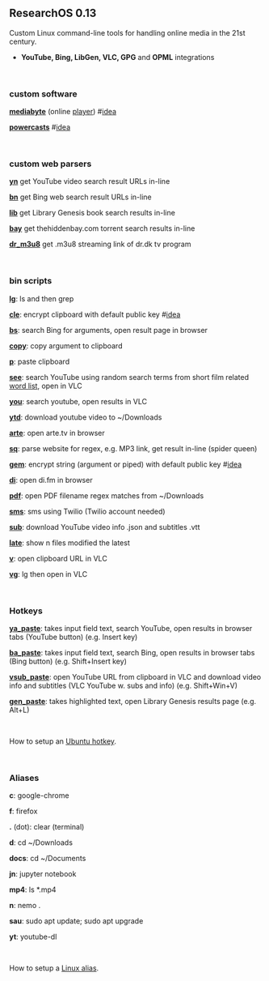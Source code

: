 ## ResearchOS 0.13
Custom Linux command-line tools for handling online media in the 21st century.

- **YouTube, Bing, LibGen, VLC, GPG** and **OPML** integrations

<br>

### custom software

[**mediabyte**](https://github.com/taext/mediabyte) (online [player](http://www.mediabyte.xyz/)) #[idea](https://github.com/taext/research_os/blob/master/ideas/mediabyte-interesting-idea.md)

[**powercasts**](https://github.com/taext/powercasts/blob/master/README.md) #[idea](https://github.com/taext/research_os/tree/master/ideas/powercasts-interesting-idea.md)

<br>

### custom web parsers

[**yn**](https://github.com/taext/parsers/tree/master/youtube_parser) get YouTube video search result URLs in-line

[**bn**](https://github.com/taext/parsers/tree/master/bing_parser) get Bing web search result URLs in-line

[**lib**](https://github.com/taext/parsers/tree/master/libgen_parser) get Library Genesis book search results in-line

[**bay**](https://github.com/taext/parsers/tree/master/the_hidden_bay_parser) get thehiddenbay.com torrent search results in-line

[**dr_m3u8**](https://github.com/taext/parsers/tree/master/dr_m3u8) get .m3u8 streaming link of dr.dk tv program



<br>

### bin scripts

[**lg**](https://github.com/taext/research_os/blob/master/bin/lg): ls and then grep

[**cle**](https://github.com/taext/research_os/blob/master/bin/cle): encrypt clipboard with default public key #[idea](https://github.com/taext/research_os/blob/master/ideas/gem-and-cle-interesting-idea.md)

[**bs**](https://github.com/taext/research_os/blob/master/bin/bs): search Bing for arguments, open result page in browser

[**copy**](https://github.com/taext/research_os/blob/master/bin/copy): copy argument to clipboard

[**p**](https://github.com/taext/research_os/blob/master/bin/p): paste clipboard

[**see**](https://github.com/taext/research_os/blob/master/bin/see): search YouTube using random search terms from short film related [word list](https://github.com/taext/research_os/blob/master/bin/parsed_terms.txt), open in VLC

[**you**](https://github.com/taext/research_os/blob/master/bin/you): search youtube, open results in VLC

[**ytd**](https://github.com/taext/research_os/blob/master/bin/ytd): download youtube video to ~/Downloads

[**arte**](https://github.com/taext/research_os/blob/master/bin/arte): open arte.tv in browser

[**sq**](https://github.com/taext/research_os/blob/master/bin/sq): parse website for regex, e.g. MP3 link, get result in-line (spider queen)

[**gem**](https://github.com/taext/research_os/blob/master/bin/gem): encrypt string (argument or piped) with default public key #[idea](https://github.com/taext/research_os/blob/master/ideas/gem-and-cle-interesting-idea.md)

[**di**](https://github.com/taext/research_os/blob/master/bin/di): open di.fm in browser

[**pdf**](https://github.com/taext/research_os/blob/master/bin/pdf): open PDF filename regex matches from ~/Downloads

[**sms**](https://github.com/taext/research_os/blob/master/bin/sms): sms using Twilio (Twilio account needed)

[**sub**](https://github.com/taext/research_os/blob/master/bin/sub): download YouTube video info .json and subtitles .vtt

[**late**](https://github.com/taext/research_os/blob/master/bin/late): show n files modified the latest

[**v**](https://github.com/taext/research_os/blob/master/bin/v): open clipboard URL in VLC

[**vg**](https://github.com/taext/research_os/blob/master/bin/vg): lg then open in VLC

<br>


### Hotkeys


[**ya_paste**](https://github.com/taext/research_os/blob/master/bin/ya_paste): takes input field text, search YouTube, open results in browser tabs (YouTube button) (e.g. Insert key)

[**ba_paste**](https://github.com/taext/research_os/blob/master/bin/ba_paste): takes input field text, search Bing, open results in browser tabs (Bing button) (e.g. Shift+Insert key)

[**vsub_paste**](https://github.com/taext/research_os/blob/master/bin/vsub_paste): open  YouTube URL from clipboard in VLC and download video info and subtitles (VLC YouTube w. subs and info) (e.g. Shift+Win+V)

[**gen_paste**](https://github.com/taext/research_os/blob/master/bin/gen_paste): takes highlighted text, open Library Genesis results page (e.g. Alt+L)

<br>

How to setup an [Ubuntu hotkey](https://www.faqforge.com/linux/distributions/ubuntu/create-custom-keyboard-shortcut-ubuntu-16-04/).

<br>

### Aliases

**c**: google-chrome

**f**: firefox

**.** (dot): clear (terminal)

**d**: cd ~/Downloads

**docs**: cd ~/Documents

**jn**: jupyter notebook

**mp4**: ls *.mp4

**n**: nemo .

**sau**: sudo apt update; sudo apt upgrade

**yt**: youtube-dl

<br>

How to setup a [Linux alias](https://www.tecmint.com/create-alias-in-linux/).

<br>
